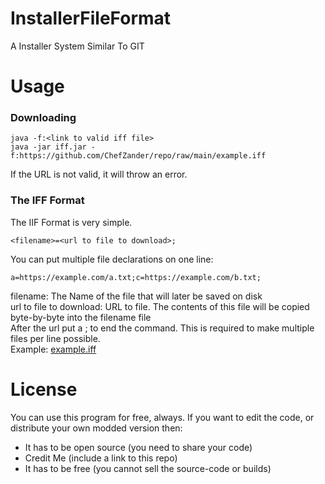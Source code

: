 # InstallerFileFormat
A Installer System Similar To GIT

# Usage
### Downloading
```
java -f:<link to valid iff file>
java -jar iff.jar -f:https://github.com/ChefZander/repo/raw/main/example.iff
```
If the URL is not valid, it will throw an error.

### The IFF Format
The IIF Format is very simple.
```
<filename>=<url to file to download>;
```
You can put multiple file declarations on one line:
```
a=https://example.com/a.txt;c=https://example.com/b.txt;
```
filename: The Name of the file that will later be saved on disk <br>
url to file to download: URL to file. The contents of this file will be copied byte-by-byte into the filename file <br> 
After the url put a ; to end the command. This is required to make multiple files per line possible.<br>
Example: [example.iff](https://github.com/ChefZander/repo/blob/main/example.iff)

# License
You can use this program for free, always.
If you want to edit the code, or distribute your own modded version then:
- It has to be open source (you need to share your code)
- Credit Me (include a link to this repo)
- It has to be free (you cannot sell the source-code or builds)
